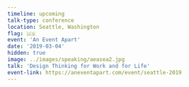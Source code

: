 ```yaml
---
timeline: upcoming
talk-type: conference
location: Seattle, Washington
flag: 🇺🇸
event: 'An Event Apart'
date: '2019-03-04'
hidden: true
image: ../images/speaking/aeasea2.jpg
talk: 'Design Thinking for Work and for Life'
event-link: https://aneventapart.com/event/seattle-2019
---
```

